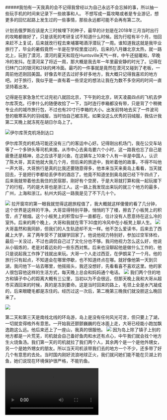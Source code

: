 #####我怕有一天我真的会不记得我曾经以为自己永远不会忘掉的事，所以抽一些玩手机的时间来记录下一些故事和人。
不想写成一篇攻略或者是专业游记，想更多的回忆起路上发生过的一些事情，那些永远都可能不会再有第二次。

计划去俄罗斯应该是大三时候埋下的种子，最早的计划是在2018年三月当时出行的攻略都做好了，只是该死的考研复试不知道什么时候。因为行程有半个月，怕回来赶不上复试，后来就改行程去柬埔寨喝酒浮潜玩了一周。谁知道我这就是我毕业旅行了，毕业的暑假竟然一半是在学校里度过的，后来的八月嫌北京太热，就一路北上，玩到了漠河，漠河的夏天和现在Huntsville天气一样，中午还挺暖和，早晚冷的发抖。在漠河呆了将近一周，那大概是我去年一年里最安静的时光了。记得在归林门口的银河和2块的烤冷面。最巧的一件事就是竟然在漠河又碰到了老板，一周前他还刚回美国。好像去年还去过好多好多地方，我大概只记得我喜欢的地方吧。对于旅行，我似乎是一直有着一些坚定的想法让我在为数不多空闲的时间一直坚持着出发。

记得是在家急急忙忙过完初八就回北京，下午到的北京，转天凌晨四点的飞机去伊尔库茨克。行李什么的随便收拾了一下，当时连行李箱都没有带，只是背了个稍微专业点的城市旅行包，不过也有20寸行李箱的大小。出发前特地去买了一件波司登的极寒系列的羽绒服，当时怕自己被冻死。如果没这么优秀的羽绒服，我估计我第二天晚上就冻死在胡日尔岛上了。

![ 伊尔库茨克机场到达口](http://q00glw0zg.bkt.clouddn.com/20190213_094752.jpg  "机场")

伊尔库茨克的机场可能还没有三门的客运中心好。记得刚出机场门，我在公交车站等了一个多钟头等司机来接。从市中心去奥岛要六个小时，这一路我也忘了自己是疲惫还是精神，总之应该不是兴奋。在这辆车上10来个人有一半是中国人，认识了陈大哥，其实他就大我几个月，但后来的旅途中，我听着他的故事，不得不叫他一声大哥。大哥旅行是真的比我还要随意得多，他本来当天来奥岛上看看，当天就回去，于是把行李都给丢伊市的酒店了。他竟不知道坐到奥岛就已经下午四点了，后来我就带着他去我住的民宿那，刚好有个空房，于是大哥就打算和我一起玩接下了的行程，巧的是大哥也是浙江人。这一路上我发现出来玩的就三个地方的最多，广州，上海和浙江。杭州大妈这一路我是见了不下几十个。

![](http://q00glw0zg.bkt.clouddn.com/20190213_162537.jpg) 
拉开窗帘的第一眼我就觉得这趟旅程值了，我大概就这样傻傻的看了几分钟，这个世界是这样的干净。大哥显得特别平静，悄悄的下了楼，擦去了小板凳上的积雪，点了根烟。这个小板凳上的积雪似乎一直都在，估计没有人愿意待在这么冷的室外。后来的两个晚上，大哥和我就在零下30度的冷风中在小板凳上聊人生。
![](http://pzvw4888w.bkt.clouddn.com/DSCF4718.JPG) 
大哥虽然和我同龄，但我们的人生轨迹却不太一样。他不怎么爱读书，后来去了西藏上大学，呆了两年受不了就辍学回家了。他说他视力特别好，参加过空军体检，最后一关没过，不过也调侃自己过了文化分也不够。我问他视力怎么这么好，他说从小锻炼的，老是对着远处的一些东西对焦。后来也没聊起他是做什么工作的，他只是说起我工作挣了钱就出来玩。大哥一个人走过西亚，在伊朗呆了一个月。他的旅行只有起点，不知道会在哪里停歇，也不知道终点在哪。就好像他第一天到贝湖，我问他下一站去哪里，他摇摇头，我还没想好，先看看喜不喜欢这里。他的家人很包容他这样的生活方式，每天晚上总会和妈妈通个电话。
![](http://q00glw0zg.bkt.clouddn.com/20190213_200201.jpg)
我们两个住的地方和镇子中心的距离大概有三公里，当初以为不会很远，但那天晚上我和大哥从超市买酒回来的时候，真的是冻到要命。这是当时回来的路上，毛领上全是水汽凝成的，后来眼睫毛都是冻住的。经历过这一次后，第二晚第三晚我们就没胆这么晚回来了。

![](http://pzvw4888w.bkt.clouddn.com/DSCF4749.JPG)

第二天和第三天是南线北线的环岛游，岛上是没有任何风光可言，但只要上了湖，一切就变得格外有意思。一开始我还颤颤巍巍的在冰面上走，大哥已经能小跑加飘逸跑这么远。他后来还上了一座山，我真的很服他。
![](http://pzvw4888w.bkt.clouddn.com/DSCF4762.JPG) 
因为岛上除了镇子上别的地方都是一片荒芜，司机就会自己备好鱼肉和水还有点心，中午我们就会找个地方生火烧鱼汤。我们第一天的司机就拉了我们两个人，其余两个是一个是他外甥女，另一个是她外甥女的朋友。所以当天司机该带我们去的地方一个不少，还多带了好几个有意思的去处。当时国内刚好流浪地球正火，我们就问她们能不能在贝湖上钓鱼，她们说现在环境保护很严格，不能钓鱼。

![](http://q00glw0zg.bkt.clouddn.com/20190214_125002.mp4) 















